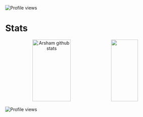 
 ![Profile views](https://gpvc.arturio.dev/ArShAm79) 
 
<h1 id="stats">Stats</h1>
<div align="center">  
  <img width="49%" height="195px" src="https://github-readme-stats.vercel.app/api?username=ArShAm79&show_icons=true&count_private=true&hide_border=true&title_color=26A269&icon_color=26A269&text_color=c9d1d9&bg_color=0d1117" alt="Arsham github stats" /> 
  <img width="41%" height="195px" src="https://github-readme-stats.vercel.app/api/top-langs/?username=ArShAm79&hide=jupyter+notebook&layout=compact&langs_count=10&hide_border=true&title_color=26A269&icon_color=26A269&text_color=c9d1d9&bg_color=0d1117" />
</div>
 
 ![Profile views](https://gpvc.arturio.dev/amir002001) 

